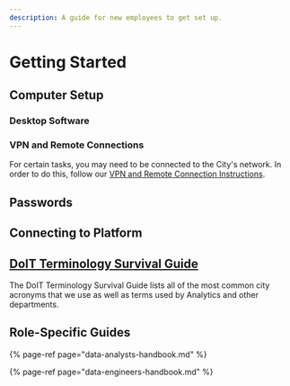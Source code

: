 ```yaml
---
description: A guide for new employees to get set up.
---
```


# Getting Started

## Computer Setup

### Desktop Software

### VPN and Remote Connections

For certain tasks, you may need to be connected to the City's network. In order to do this, follow our [VPN and Remote Connection Instructions](https://docs.google.com/document/d/1PRT5CnT9ugjEDVzB43GHc0YT3HWcOobQHpMybkqdFfE/edit#).

## Passwords

## Connecting to Platform

## [DoIT Terminology Survival Guide](https://drive.google.com/file/d/0B_9uYLGuZscpNUlHZWZoLVNUb0h2U0E2UUhMX2F4Yms2enpr/view)

The DoIT Terminology Survival Guide lists all of the most common city acronyms that we use as well as terms used by Analytics and other departments.

## Role-Specific Guides

{% page-ref page="data-analysts-handbook.md" %}

{% page-ref page="data-engineers-handbook.md" %}



